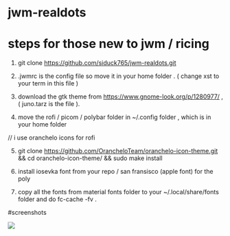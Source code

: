 # jwm-realdots
 
# steps for those new to jwm / ricing 

1. git clone https://github.com/siduck765/jwm-realdots.git 

2. .jwmrc is the config file so move it in your home folder . ( change xst to your term in this file )

3.  download the gtk theme from https://www.gnome-look.org/p/1280977/ , ( juno.tarz is the file ).

4.  move the rofi / picom / polybar folder in ~/.config folder , which is in your home folder 

// i use oranchelo icons for rofi 

5.  git clone https://github.com/OrancheloTeam/oranchelo-icon-theme.git && cd oranchelo-icon-theme/  && sudo make install 

6. install iosevka font from your repo / san fransisco (apple font) for the poly 

7. copy all the fonts from material fonts folder to your ~/.local/share/fonts folder and do fc-cache -fv .
 
 
#screenshots 

<img src = "https://raw.githubusercontent.com/siduck765/jwm-realdots/main/jwm-simple.png">
 

